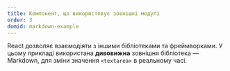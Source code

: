 ```yaml
---
title: Компонент, що використовує зовнішні модулі
order: 3
domid: markdown-example
---
```


React дозволяє взаємодіяти з іншими бібліотеками та фреймворками. У цьому прикладі використана **дивовижна** зовнішня бібліотека — Markdown, для зміни значення `<textarea>` в реальному часі.
